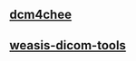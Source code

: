 ## [dcm4chee](https://github.com/dcm4che/dcm4che)
## [weasis-dicom-tools](https://github.com/nroduit/weasis-dicom-tools)